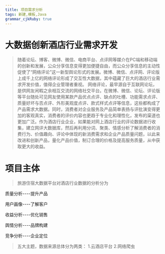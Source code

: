 ```yaml
---
title: 项目需求分析 
tags: 新建,模板,Java
grammar_cjkRuby: true
---
```


# 大数据创新酒店行业需求开发

> 随着论坛、博客、微博、微信、电商平台、点评网等媒介在PC端和移动端的创新和发展，公众分享信息变得更加便捷自由，而公众分享信息的主动性促使了“网络评论”这一新型舆论形式的发展。微博、微信、点评网、评论版上成千上亿的网络评论形成了交互性大数据，其中蕴藏了巨大的酒店行业需求开发价值，值得企业管理者重视。
> 网络评论，最早源自于互联网论坛，是供网友闲暇之余相互交流的网络社交平台。在微博、微信、论坛、评论版等平台随处可见网友使用某款产品优点点评、缺点的吐槽、功能需求点评、质量好坏与否点评、外形美观度点评、款式样式点评等信息，这些都构成了产品需求大数据。同时，消费者对企业服务及产品简单表扬与评批演变得更加的客观真实，消费者的评价内容也更趋于专业化和理性化，发布的渠道也更加广泛。作为酒店行业企业，如果能对网上酒店行业的评论数据进行收集，建立网评大数据库，然后再利用分词、聚类、情感分析了解消费者的消费行为、价值趣向、评论中体现的新消费需求和企业产品质量问题，以此来改进和创新产品，量化产品价值，制订合理的价格及提高服务质量，从中获取更大的收益。

# 项目主体

> 旅游住宿大数据平台对酒店行业数据的分析分为

质量分析----提升产品

用户画像----了解客户

收益分析----优化销售

舆情分析----品牌构建

竞争分析----企业定位

> 五大主题，数据来源总体分为两类：
1.云酒店平台
2.网络爬虫

